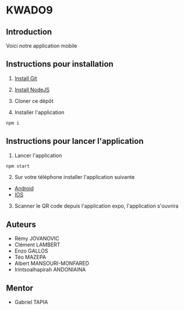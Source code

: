 # KWADO9

## Introduction

Voici notre application mobile

## Instructions pour installation

1. [Install Git](https://git-scm.com/downloads)

2. [Install NodeJS](https://nodejs.org/en/download/)

3. Cloner ce dépôt

4. Installer l'application

```bash
npm i
```

## Instructions pour lancer l'application


1. Lancer l'application

```bash
npm start
```

2. Sur votre téléphone installer l'application suivante

- [Android](https://play.google.com/store/apps/details?id=host.exp.exponent&hl=fr&gl=US) 
- [IOS](https://apps.apple.com/fr/app/expo-go/id982107779)

3. Scanner le QR code depuis l'application expo, l'application s'ouvrira

## Auteurs

- Rémy JOVANOVIC
- Clément LAMBERT
- Enzo GALLOS
- Téo MAZEPA
- Albert MANSOURI-MONFARED
- Irintsoalhapirah ANDONIAINA

## Mentor

- Gabriel TAPIA

